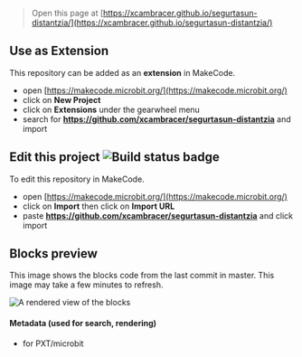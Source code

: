 
> Open this page at [https://xcambracer.github.io/segurtasun-distantzia/](https://xcambracer.github.io/segurtasun-distantzia/)

## Use as Extension

This repository can be added as an **extension** in MakeCode.

* open [https://makecode.microbit.org/](https://makecode.microbit.org/)
* click on **New Project**
* click on **Extensions** under the gearwheel menu
* search for **https://github.com/xcambracer/segurtasun-distantzia** and import

## Edit this project ![Build status badge](https://github.com/xcambracer/segurtasun-distantzia/workflows/MakeCode/badge.svg)

To edit this repository in MakeCode.

* open [https://makecode.microbit.org/](https://makecode.microbit.org/)
* click on **Import** then click on **Import URL**
* paste **https://github.com/xcambracer/segurtasun-distantzia** and click import

## Blocks preview

This image shows the blocks code from the last commit in master.
This image may take a few minutes to refresh.

![A rendered view of the blocks](https://github.com/xcambracer/segurtasun-distantzia/raw/master/.github/makecode/blocks.png)

#### Metadata (used for search, rendering)

* for PXT/microbit
<script src="https://makecode.com/gh-pages-embed.js"></script><script>makeCodeRender("{{ site.makecode.home_url }}", "{{ site.github.owner_name }}/{{ site.github.repository_name }}");</script>
